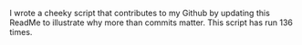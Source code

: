 I wrote a cheeky script that contributes to my Github by updating this ReadMe to illustrate why more than commits matter. This script has run 136 times.
